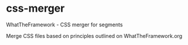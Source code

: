 css-merger
==========

WhatTheFramework - CSS merger for segments

Merge CSS files based on principles outlined on WhatTheFramework.org